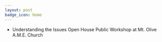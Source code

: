 ```yaml
---
layout: post
badge_icon: home
---
```


* Understanding the Issues Open House Public Workshop at Mt. Olive A.M.E. Church
